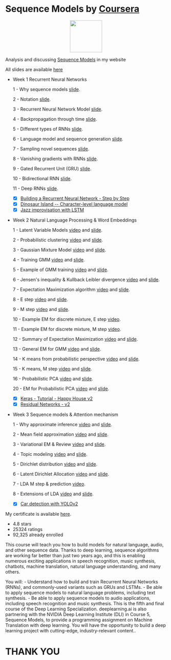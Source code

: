# Sequence Models by [Coursera](https://www.coursera.org/learn/nlp-sequence-models)

<p align="center"><img width="100" src="https://mindfieldconsulting.com/wp-content/uploads/2018/07/coursera-logo.png" />  </p>

Analysis and discussing [Sequence Models](http://www.armanbehnam.com/about-me/education/seq-models-coursera/) in my website

All slides are available [here](https://github.com/ArmanBehnam/Courses/tree/master/Coursera/Sequence%20Models/Slides)

- Week 1 Recurrent Neural Networks

  1 - Why sequence models [slide](https://github.com/ArmanBehnam/Courses/blob/master/Coursera/Sequence%20Models/Week%201/1%20-%20Why%20sequence%20models.pdf).
  
  2 - Notation [slide](https://github.com/ArmanBehnam/Courses/blob/master/Coursera/Sequence%20Models/Week%201/2%20-%20Notation.pdf).
  
  3 - Recurrent Neural Network Model [slide](https://github.com/ArmanBehnam/Courses/blob/master/Coursera/Sequence%20Models/Week%201/3%20-%20Recurrent%20Neural%20Network%20Model.pdf).
  
  4 - Backpropagation through time [slide](https://github.com/ArmanBehnam/Courses/blob/master/Coursera/Sequence%20Models/Week%201/4%20-%20Backpropagation%20through%20time.pdf).
  
  5 - Different types of RNNs [slide](https://github.com/ArmanBehnam/Courses/blob/master/Coursera/Sequence%20Models/Week%201/5%20-%20Different%20types%20of%20RNNs.pdf).
  
  6 - Language model and sequence generation [slide](https://github.com/ArmanBehnam/Courses/blob/master/Coursera/Sequence%20Models/Week%201/6%20-%20Language%20model%20and%20sequence%20generation.pdf).
  
  7 - Sampling novel sequences [slide](https://github.com/ArmanBehnam/Courses/blob/master/Coursera/Sequence%20Models/Week%201/7%20-%20Sampling%20novel%20sequences.pdf). 
  
  8 - Vanishing gradients with RNNs [slide](https://github.com/ArmanBehnam/Courses/blob/master/Coursera/Sequence%20Models/Week%201/8%20-%20Vanishing%20gradients%20with%20RNNs.pdf). 
  
  9 - Gated Recurrent Unit (GRU) [slide](https://github.com/ArmanBehnam/Courses/blob/master/Coursera/Sequence%20Models/Week%201/9%20-%20Gated%20Recurrent%20Unit%20(GRU).pdf).
 
  10 - Bidirectional RNN [slide](https://github.com/ArmanBehnam/Courses/blob/master/Coursera/Sequence%20Models/Week%201/10%20-%20Bidirectional%20RNN.pdf). 
  
  11 - Deep RNNs [slide](https://github.com/ArmanBehnam/Courses/blob/master/Coursera/Sequence%20Models/Week%201/11%20-%20Deep%20RNNs.pdf).
  
  - [x] [Building a Recurrent Neural Network - Step by Step](https://github.com/ArmanBehnam/Courses/tree/master/Coursera/Sequence%20Models/Week%201/Building%20a%20Recurrent%20Neural%20Network%20-%20Step%20by%20Step)
  - [x] [Dinosaur Island -- Character-level language model](https://github.com/ArmanBehnam/Courses/tree/master/Coursera/Sequence%20Models/Week%201/Dinosaur%20Island%20--%20Character-level%20language%20model)
  - [x] [Jazz improvisation with LSTM](https://github.com/ArmanBehnam/Courses/tree/master/Coursera/Sequence%20Models/Week%201/Jazz%20improvisation%20with%20LSTM)
  
- Week 2 Natural Language Processing & Word Embeddings

  1 - Latent Variable Models [video](https://www.youtube.com/watch?v=ESZ7MtCHOOg&list=PLnyR92sanMAQ8VsEENbGTa8ptRds4FbHN&index=10) and [slide](https://github.com/ArmanBehnam/Courses/blob/master/Coursera/Bayesian%20Methods%20for%20Machine%20Learning/Slides/11%20-%20Latent%20Variable%20Models.pdf).
  
  2 - Probabilistic clustering [video](https://www.youtube.com/watch?v=ogdydTJCk44&list=PLnyR92sanMAQ8VsEENbGTa8ptRds4FbHN&index=11) and [slide](https://github.com/ArmanBehnam/Courses/blob/master/Coursera/Bayesian%20Methods%20for%20Machine%20Learning/Slides/12%20-%20Probabilistic%20clustering.pdf).
  
  3 - Gaussian Mixture Model [video](https://www.youtube.com/watch?v=pZR0tLuc5HQ&list=PLnyR92sanMAQ8VsEENbGTa8ptRds4FbHN&index=12) and [slide](https://github.com/ArmanBehnam/Courses/blob/master/Coursera/Bayesian%20Methods%20for%20Machine%20Learning/Slides/13%20-%20Gaussian%20Mixture%20Model.pdf).
  
  4 - Training GMM [video](https://www.youtube.com/watch?v=zGQAqgOOGKg&list=PLnyR92sanMAQ8VsEENbGTa8ptRds4FbHN&index=13) and [slide](https://github.com/ArmanBehnam/Courses/blob/master/Coursera/Bayesian%20Methods%20for%20Machine%20Learning/Slides/14%20-%20Training%20GMM.pdf).
  
  5 - Example of GMM training [video](https://www.youtube.com/watch?v=st7nsghbmHo&list=PLnyR92sanMAQ8VsEENbGTa8ptRds4FbHN&index=14) and [slide](https://github.com/ArmanBehnam/Courses/blob/master/Coursera/Bayesian%20Methods%20for%20Machine%20Learning/Slides/15%20-%20Example%20of%20GMM%20training.pdf).
  
  6 - Jensen's inequality & Kullback Leibler divergence [video](https://www.youtube.com/watch?v=_2PZxw4FzDU&list=PLnyR92sanMAQ8VsEENbGTa8ptRds4FbHN&index=15) and [slide](https://github.com/ArmanBehnam/Courses/blob/master/Coursera/Bayesian%20Methods%20for%20Machine%20Learning/Slides/16%20%20Jensen's%20inequality%20%26%20Kullback%20Leibler%20divergence.pdf).
  
  7 - Expectation Maximization algorithm [video](https://www.youtube.com/watch?v=YaI2O_e4QpI&list=PLnyR92sanMAQ8VsEENbGTa8ptRds4FbHN&index=16) and [slide](https://github.com/ArmanBehnam/Courses/blob/master/Coursera/Bayesian%20Methods%20for%20Machine%20Learning/Slides/17%20-%20Expectation-Maximization%20algorithm.pdf). 
  
  8 - E step [video](https://www.youtube.com/watch?v=DjRWuZKo9wY&list=PLnyR92sanMAQ8VsEENbGTa8ptRds4FbHN&index=17) and [slide](https://github.com/ArmanBehnam/Courses/blob/master/Coursera/Bayesian%20Methods%20for%20Machine%20Learning/Slides/18%20-%20E-step%20details.pdf). 
  
  9 - M step [video](https://www.youtube.com/watch?v=LyX8ODut6gY&list=PLnyR92sanMAQ8VsEENbGTa8ptRds4FbHN&index=18) and [slide](https://github.com/ArmanBehnam/Courses/blob/master/Coursera/Bayesian%20Methods%20for%20Machine%20Learning/Slides/19%20-%20M-step%20details.pdf).
  
  10 - Example EM for discrete mixture, E step [video](https://www.youtube.com/watch?v=RPkI5qe2_8w&list=PLnyR92sanMAQ8VsEENbGTa8ptRds4FbHN&index=19).
 
  11 - Example EM for discrete mixture, M step [video](https://www.youtube.com/watch?v=9kOW8PjUGF0&list=PLnyR92sanMAQ8VsEENbGTa8ptRds4FbHN&index=20).
  
  12 - Summary of Expectation Maximization [video](https://www.youtube.com/watch?v=HUqY48DOAsA&list=PLnyR92sanMAQ8VsEENbGTa8ptRds4FbHN&index=21) and [slide](https://github.com/ArmanBehnam/Courses/blob/master/Coursera/Bayesian%20Methods%20for%20Machine%20Learning/Slides/22%20-%20Summary%20of%20Expectation%20Maximization.pdf).
  
  13 - General EM for GMM [video](https://www.youtube.com/watch?v=CC5T2ovpBIc&list=PLnyR92sanMAQ8VsEENbGTa8ptRds4FbHN&index=22) and [slide](https://github.com/ArmanBehnam/Courses/blob/master/Coursera/Bayesian%20Methods%20for%20Machine%20Learning/Slides/23%20-%20General%20EM%20for%20GMM.pdf).
  
  14 - K means from probabilistic perspective [video](https://www.youtube.com/watch?v=o_yqtP_H_J8&list=PLnyR92sanMAQ8VsEENbGTa8ptRds4FbHN&index=23) and [slide](https://github.com/ArmanBehnam/Courses/blob/master/Coursera/Bayesian%20Methods%20for%20Machine%20Learning/Slides/24%20-%20K-means%20from%20probabilistic%20perspective.pdf).
  
  15 - K means, M step [video](https://www.youtube.com/watch?v=uwGidxSvoow&list=PLnyR92sanMAQ8VsEENbGTa8ptRds4FbHN&index=24) and [slide](https://github.com/ArmanBehnam/Courses/blob/master/Coursera/Bayesian%20Methods%20for%20Machine%20Learning/Slides/25%20-%20K-means%2C%20M-step.pdf). 
  
  16 - Probabilistic PCA [video](https://www.youtube.com/watch?v=6z6yipdfe3o&list=PLnyR92sanMAQ8VsEENbGTa8ptRds4FbHN&index=25) and [slide](https://github.com/ArmanBehnam/Courses/blob/master/Coursera/Bayesian%20Methods%20for%20Machine%20Learning/Slides/26%20-%20Probabilistic%20PCA.pdf). 
  
  20 - EM for Probabilistic PCA [video](https://www.youtube.com/watch?v=jFFSKXwEOLY&list=PLnyR92sanMAQ8VsEENbGTa8ptRds4FbHN&index=26) and [slide](https://github.com/ArmanBehnam/Courses/blob/master/Coursera/Bayesian%20Methods%20for%20Machine%20Learning/Slides/27%20-%20EM%20for%20Probabilistic%20PCA.pdf).
  
  - [x] [Keras - Tutorial - Happy House v2](https://github.com/ArmanBehnam/Courses/tree/master/Coursera/Convolutional%20Neural%20Networks/Week%202%20PA%201%20Keras%20-%20Tutorial%20-%20Happy%20House%20v2)
  - [x] [Residual Networks - v2](https://github.com/ArmanBehnam/Courses/tree/master/Coursera/Convolutional%20Neural%20Networks/Week%202%20PA%202%20Residual%20Networks%20-%20v2)
  
- Week 3 Sequence models & Attention mechanism

  1 - Why approximate inference [video](https://www.youtube.com/watch?v=Lg7Y0ep9H6A&list=PLnyR92sanMAQ8VsEENbGTa8ptRds4FbHN&index=27) and [slide](https://github.com/ArmanBehnam/Courses/blob/master/Coursera/Bayesian%20Methods%20for%20Machine%20Learning/Slides/28%20-%20Why%20approximate%20inference.pdf).
  
  2 - Mean field approximation [video](https://www.youtube.com/watch?v=13fT_cPVGRQ&list=PLnyR92sanMAQ8VsEENbGTa8ptRds4FbHN&index=28) and [slide](https://github.com/ArmanBehnam/Courses/blob/master/Coursera/Bayesian%20Methods%20for%20Machine%20Learning/Slides/29%20-%20Mean%20field%20approximation.pdf).
  
  3 - Variational EM & Review [video](https://www.youtube.com/watch?v=XPI88mrLNd4&list=PLnyR92sanMAQ8VsEENbGTa8ptRds4FbHN&index=29) and [slide](https://github.com/ArmanBehnam/Courses/blob/master/Coursera/Bayesian%20Methods%20for%20Machine%20Learning/Slides/31%20-%20Variational%20EM%20%26%20Review.pdf).
  
  4 - Topic modeling [video](https://www.youtube.com/watch?v=mxmfcuN8unY&list=PLnyR92sanMAQ8VsEENbGTa8ptRds4FbHN&index=30) and [slide](https://github.com/ArmanBehnam/Courses/blob/master/Coursera/Bayesian%20Methods%20for%20Machine%20Learning/Slides/32%20-%20Topic%20modeling.pdf).
  
  5 - Dirichlet distribution [video](https://www.youtube.com/watch?v=DpGkAKdLjdo&list=PLnyR92sanMAQ8VsEENbGTa8ptRds4FbHN&index=31) and [slide](https://github.com/ArmanBehnam/Courses/blob/master/Coursera/Bayesian%20Methods%20for%20Machine%20Learning/Slides/33%20-%20Dirichlet%20distribution.pdf).
  
  6 - Latent Dirichlet Allocation [video](https://www.youtube.com/watch?v=u905jSsYoHo&list=PLnyR92sanMAQ8VsEENbGTa8ptRds4FbHN&index=32) and [slide](https://github.com/ArmanBehnam/Courses/blob/master/Coursera/Bayesian%20Methods%20for%20Machine%20Learning/Slides/34%20-%20Latent%20Dirichlet%20Allocation.pdf).
  
  7 - LDA M step & prediction [video](https://www.youtube.com/watch?v=8ADNeFFWCdI&list=PLnyR92sanMAQ8VsEENbGTa8ptRds4FbHN&index=33).
  
  8 - Extensions of LDA [video](https://www.youtube.com/watch?v=BYY7Nn803aM&list=PLnyR92sanMAQ8VsEENbGTa8ptRds4FbHN&index=34) and [slide](https://github.com/ArmanBehnam/Courses/blob/master/Coursera/Bayesian%20Methods%20for%20Machine%20Learning/Slides/38%20-%20Extensions%20of%20LDA.pdf). 
  

  - [x] [Car detection with YOLOv2](https://github.com/ArmanBehnam/Courses/tree/master/Coursera/Convolutional%20Neural%20Networks/Week%203%20PA%201%20Car%20detection%20with%20YOLOv2)
  
My certificate is available [here](https://github.com/ArmanBehnam/Courses/blob/master/Coursera/Bayesian%20Methods%20for%20Machine%20Learning/Coursera%2069RMKDDX3KU8.png).

- 4.8 stars
- 25324 ratings
- 92,325 already enrolled

This course will teach you how to build models for natural language, audio, and other sequence data. Thanks to deep learning, sequence algorithms are working far better than just two years ago, and this is enabling numerous exciting applications in speech recognition, music synthesis, chatbots, machine translation, natural language understanding, and many others.

You will: - Understand how to build and train Recurrent Neural Networks (RNNs), and commonly-used variants such as GRUs and LSTMs. - Be able to apply sequence models to natural language problems, including text synthesis. - Be able to apply sequence models to audio applications, including speech recognition and music synthesis. This is the fifth and final course of the Deep Learning Specialization. deeplearning.ai is also partnering with the NVIDIA Deep Learning Institute (DLI) in Course 5, Sequence Models, to provide a programming assignment on Machine Translation with deep learning. You will have the opportunity to build a deep learning project with cutting-edge, industry-relevant content..

# THANK YOU
